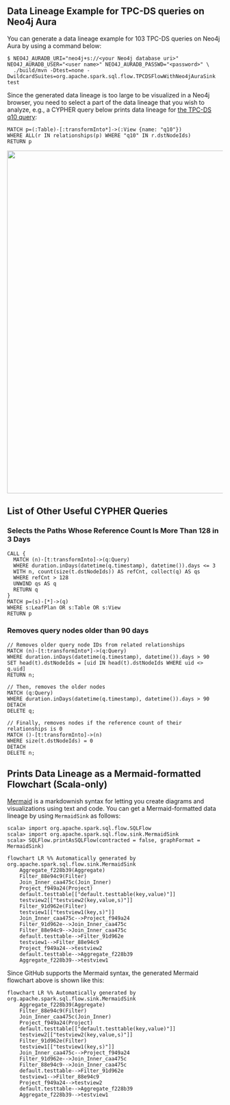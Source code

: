 ## Data Lineage Example for TPC-DS queries on Neo4j Aura

You can generate a data lineage example for 103 TPC-DS queries on Neo4j Aura by using a command below:

```
$ NEO4J_AURADB_URI="neo4j+s://<your Neo4j database uri>" NEO4J_AURADB_USER="<user name>" NEO4J_AURADB_PASSWD="<password>" \
  ./build/mvn -Dtest=none -DwildcardSuites=org.apache.spark.sql.flow.TPCDSFlowWithNeo4jAuraSink test
```

Since the generated data lineage is too large to be visualized in a Neo4j browser,
you need to select a part of the data lineage that you wish to analyze, e.g.,
a CYPHER query below prints data lineage for [the TPC-DS q10 query](../src/test/resources/tpcds-flow-tests/inputs/q10.sql):

```
MATCH p=(:Table)-[:transformInto*]->(:View {name: "q10"})
WHERE ALL(r IN relationships(p) WHERE "q10" IN r.dstNodeIds)
RETURN p
```

<p align="center"><img src="tpcds-q10-neo4jaura.svg" width="800px"></p>

## List of Other Useful CYPHER Queries

### Selects the Paths Whose Reference Count Is More Than 128 in 3 Days

```
CALL {
  MATCH (n)-[t:transformInto]->(q:Query)
  WHERE duration.inDays(datetime(q.timestamp), datetime()).days <= 3
  WITH n, count(size(t.dstNodeIds)) AS refCnt, collect(q) AS qs
  WHERE refCnt > 128
  UNWIND qs AS q
  RETURN q
}
MATCH p=(s)-[*]->(q)
WHERE s:LeafPlan OR s:Table OR s:View
RETURN p
```

### Removes query nodes older than 90 days

```
// Removes older query node IDs from related relationships
MATCH (n)-[t:transformInto*]->(q:Query)
WHERE duration.inDays(datetime(q.timestamp), datetime()).days > 90
SET head(t).dstNodeIds = [uid IN head(t).dstNodeIds WHERE uid <> q.uid]
RETURN n;

// Then, removes the older nodes
MATCH (q:Query)
WHERE duration.inDays(datetime(q.timestamp), datetime()).days > 90
DETACH
DELETE q;

// Finally, removes nodes if the reference count of their relationships is 0
MATCH ()-[t:transformInto]->(n)
WHERE size(t.dstNodeIds) = 0
DETACH
DELETE n;
```

## Prints Data Lineage as a Mermaid-formatted Flowchart (Scala-only)

[Mermaid](https://mermaid-js.github.io/mermaid/#/) is a markdownish syntax for letting you create diagrams and visualizations using text and code.
You can get a Mermaid-formatted data lineage by using `MermaidSink` as follows:

```
scala> import org.apache.spark.sql.flow.SQLFlow
scala> import org.apache.spark.sql.flow.sink.MermaidSink
scala> SQLFlow.printAsSQLFlow(contracted = false, graphFormat = MermaidSink)

flowchart LR %% Automatically generated by org.apache.spark.sql.flow.sink.MermaidSink
    Aggregate_f228b39(Aggregate)
    Filter_88e94c9(Filter)
    Join_Inner_caa475c(Join_Inner)
    Project_f949a24(Project)
    default.testtable[["default.testtable(key,value)"]]
    testview2[["testview2(key,value,s)"]]
    Filter_91d962e(Filter)
    testview1[["testview1(key,s)"]]
    Join_Inner_caa475c-->Project_f949a24
    Filter_91d962e-->Join_Inner_caa475c
    Filter_88e94c9-->Join_Inner_caa475c
    default.testtable-->Filter_91d962e
    testview1-->Filter_88e94c9
    Project_f949a24-->testview2
    default.testtable-->Aggregate_f228b39
    Aggregate_f228b39-->testview1
```

Since GitHub supports the Mermaid syntax, the generated Mermaid flowchart above is shown like this:

```mermaid
flowchart LR %% Automatically generated by org.apache.spark.sql.flow.sink.MermaidSink
    Aggregate_f228b39(Aggregate)
    Filter_88e94c9(Filter)
    Join_Inner_caa475c(Join_Inner)
    Project_f949a24(Project)
    default.testtable[["default.testtable(key,value)"]]
    testview2[["testview2(key,value,s)"]]
    Filter_91d962e(Filter)
    testview1[["testview1(key,s)"]]
    Join_Inner_caa475c-->Project_f949a24
    Filter_91d962e-->Join_Inner_caa475c
    Filter_88e94c9-->Join_Inner_caa475c
    default.testtable-->Filter_91d962e
    testview1-->Filter_88e94c9
    Project_f949a24-->testview2
    default.testtable-->Aggregate_f228b39
    Aggregate_f228b39-->testview1
```
